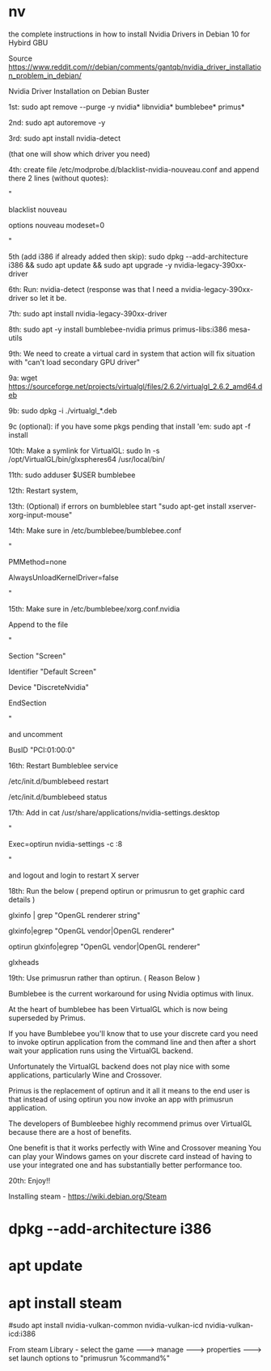 # nv

the complete instructions in how to install Nvidia Drivers in Debian 10 for Hybird GBU  

Source https://www.reddit.com/r/debian/comments/gantqb/nvidia_driver_installation_problem_in_debian/

Nvidia Driver Installation on Debian Buster


1st: sudo apt remove --purge -y nvidia* libnvidia* bumblebee* primus*

2nd: sudo apt autoremove -y

3rd: sudo apt install nvidia-detect

(that one will show which driver you need)

4th: create file /etc/modprobe.d/blacklist-nvidia-nouveau.conf and append there 2 lines (without quotes):

"

blacklist nouveau

options nouveau modeset=0

"

5th (add i386 if already added then skip): sudo dpkg --add-architecture i386 && sudo apt update && sudo apt upgrade -y nvidia-legacy-390xx-driver

6th: Run: nvidia-detect (response was that I need a nvidia-legacy-390xx-driver so let it be.

7th: sudo apt install nvidia-legacy-390xx-driver

8th: sudo apt -y install bumblebee-nvidia primus primus-libs:i386 mesa-utils

9th: We need to create a virtual card in system that action will fix situation with "can't load secondary GPU driver"

9a: wget https://sourceforge.net/projects/virtualgl/files/2.6.2/virtualgl_2.6.2_amd64.deb

9b: sudo dpkg -i ./virtualgl_*.deb

9c (optional): if you have some pkgs pending that install 'em: sudo apt -f install

10th: Make a symlink for VirtualGL: sudo ln -s /opt/VirtualGL/bin/glxspheres64 /usr/local/bin/

11th: sudo adduser $USER bumblebee

12th: Restart system,

13th: (Optional) if errors on bumbleblee start "sudo apt-get install xserver-xorg-input-mouse"

14th: Make sure in /etc/bumblebee/bumblebee.conf

"

PMMethod=none

AlwaysUnloadKernelDriver=false

"

15th: Make sure in /etc/bumblebee/xorg.conf.nvidia

Append to the file

"

Section "Screen"

Identifier "Default Screen"

Device "DiscreteNvidia"

EndSection

"

and uncomment

BusID "PCI:01:00:0"


16th: Restart Bumbleblee service

/etc/init.d/bumblebeed restart

/etc/init.d/bumblebeed status


17th: Add in cat /usr/share/applications/nvidia-settings.desktop

"

Exec=optirun nvidia-settings -c :8

"

and logout and login to restart X server


18th: Run the below ( prepend optirun or primusrun to get graphic card details )


glxinfo | grep "OpenGL renderer string"

glxinfo|egrep "OpenGL vendor|OpenGL renderer"

optirun glxinfo|egrep "OpenGL vendor|OpenGL renderer"

glxheads


19th: Use primusrun rather than optirun. ( Reason Below )

Bumblebee is the current workaround for using Nvidia optimus with linux.

At the heart of bumblebee has been VirtualGL which is now being superseded by Primus.

If you have Bumblebee you'll know that to use your discrete card you need to invoke optirun application from the command line and then after a short wait your application runs using the VirtualGL backend.

Unfortunately the VirtualGL backend does not play nice with some applications, particularly Wine and Crossover.

Primus is the replacement of optirun and it all it means to the end user is that instead of using optirun you now invoke an app with primusrun application.

The developers of Bumbleebee highly recommend primus over VirtualGL because there are a host of benefits.

One benefit is that it works perfectly with Wine and Crossover meaning You can play your Windows games on your discrete card instead of having to use your integrated one and has substantially better performance too.

20th: Enjoy!!

Installing steam - https://wiki.debian.org/Steam

# dpkg --add-architecture i386

# apt update

# apt install steam

#sudo apt install nvidia-vulkan-common nvidia-vulkan-icd nvidia-vulkan-icd:i386

From steam Library - select the game ---> manage ---> properties ---> set launch options to "primusrun %command%" 


